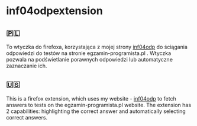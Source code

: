 # inf04odpextension

## 🇵🇱
To wtyczka do firefoxa, korzystająca z mojej strony [inf04odp](https://github.com/filipkober/info04odp) do ściągania odpowiedzi do testów na stronie egzamin-programista.pl . Wtyczka pozwala na podświetlanie porawnych odpowiedzi lub automatyczne zaznaczanie ich.

## 🇺🇸 
This is a firefox extension, which uses my website - [inf04odp](https://github.com/filipkober/info04odp) to fetch answers to tests on the egzamin-programista.pl website. The extension has 2 capabilities: highlighting the correct answer and automatically selecting correct answers.
